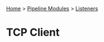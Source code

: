 [Home](../../Index.md) > [Pipeline Modules](../Index.md) > [Listeners](../Listener.md)

# TCP Client